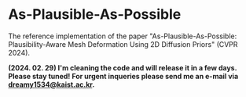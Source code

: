 # As-Plausible-As-Possible
The reference implementation of the paper "As-Plausible-As-Possible: Plausibility-Aware Mesh Deformation Using 2D Diffusion Priors" (CVPR 2024).

**(2024. 02. 29) I'm cleaning the code and will release it in a few days. Please stay tuned! For urgent inqueries please send me an e-mail via dreamy1534@kaist.ac.kr.**
